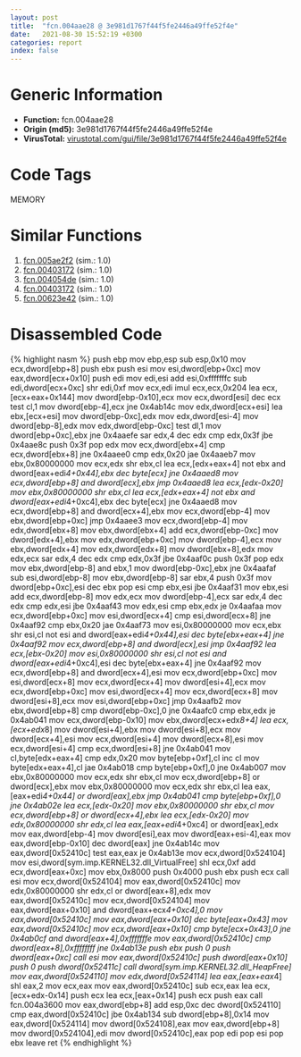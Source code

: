 ```yaml
---
layout: post
title:  "fcn.004aae28 @ 3e981d1767f44f5fe2446a49ffe52f4e"
date:   2021-08-30 15:52:19 +0300
categories: report
index: false
---
```


# Generic Information
- **Function:** fcn.004aae28
- **Origin (md5):** 3e981d1767f44f5fe2446a49ffe52f4e
- **VirusTotal:** [virustotal.com/gui/file/3e981d1767f44f5fe2446a49ffe52f4e][virustotal_ref]

# Code Tags
<span class="tag" id="MEMORY">MEMORY</span>


# Similar Functions

1. [fcn.005ae2f2][similar_1_ref] (sim.: 1.0)
2. [fcn.00403172][similar_2_ref] (sim.: 1.0)
3. [fcn.004054de][similar_3_ref] (sim.: 1.0)
4. [fcn.00403172][similar_4_ref] (sim.: 1.0)
5. [fcn.00623e42][similar_5_ref] (sim.: 1.0)


# Disassembled Code

{% highlight nasm %}
push ebp
mov ebp,esp
sub esp,0x10
mov ecx,dword[ebp+8]
push ebx
push esi
mov esi,dword[ebp+0xc]
mov eax,dword[ecx+0x10]
push edi
mov edi,esi
add esi,0xfffffffc
sub edi,dword[ecx+0xc]
shr edi,0xf
mov ecx,edi
imul ecx,ecx,0x204
lea ecx,[ecx+eax+0x144]
mov dword[ebp-0x10],ecx
mov ecx,dword[esi]
dec ecx
test cl,1
mov dword[ebp-4],ecx
jne 0x4ab14c
mov edx,dword[ecx+esi]
lea ebx,[ecx+esi]
mov dword[ebp-0xc],edx
mov edx,dword[esi-4]
mov dword[ebp-8],edx
mov edx,dword[ebp-0xc]
test dl,1
mov dword[ebp+0xc],ebx
jne 0x4aaefe
sar edx,4
dec edx
cmp edx,0x3f
jbe 0x4aae8c
push 0x3f
pop edx
mov ecx,dword[ebx+4]
cmp ecx,dword[ebx+8]
jne 0x4aaee0
cmp edx,0x20
jae 0x4aaeb7
mov ebx,0x80000000
mov ecx,edx
shr ebx,cl
lea ecx,[edx+eax+4]
not ebx
and dword[eax+edi*4+0x44],ebx
dec byte[ecx]
jne 0x4aaed8
mov ecx,dword[ebp+8]
and dword[ecx],ebx
jmp 0x4aaed8
lea ecx,[edx-0x20]
mov ebx,0x80000000
shr ebx,cl
lea ecx,[edx+eax+4]
not ebx
and dword[eax+edi*4+0xc4],ebx
dec byte[ecx]
jne 0x4aaed8
mov ecx,dword[ebp+8]
and dword[ecx+4],ebx
mov ecx,dword[ebp-4]
mov ebx,dword[ebp+0xc]
jmp 0x4aaee3
mov ecx,dword[ebp-4]
mov edx,dword[ebx+8]
mov ebx,dword[ebx+4]
add ecx,dword[ebp-0xc]
mov dword[edx+4],ebx
mov edx,dword[ebp+0xc]
mov dword[ebp-4],ecx
mov ebx,dword[edx+4]
mov edx,dword[edx+8]
mov dword[ebx+8],edx
mov edx,ecx
sar edx,4
dec edx
cmp edx,0x3f
jbe 0x4aaf0c
push 0x3f
pop edx
mov ebx,dword[ebp-8]
and ebx,1
mov dword[ebp-0xc],ebx
jne 0x4aafaf
sub esi,dword[ebp-8]
mov ebx,dword[ebp-8]
sar ebx,4
push 0x3f
mov dword[ebp+0xc],esi
dec ebx
pop esi
cmp ebx,esi
jbe 0x4aaf31
mov ebx,esi
add ecx,dword[ebp-8]
mov edx,ecx
mov dword[ebp-4],ecx
sar edx,4
dec edx
cmp edx,esi
jbe 0x4aaf43
mov edx,esi
cmp ebx,edx
je 0x4aafaa
mov ecx,dword[ebp+0xc]
mov esi,dword[ecx+4]
cmp esi,dword[ecx+8]
jne 0x4aaf92
cmp ebx,0x20
jae 0x4aaf73
mov esi,0x80000000
mov ecx,ebx
shr esi,cl
not esi
and dword[eax+edi*4+0x44],esi
dec byte[ebx+eax+4]
jne 0x4aaf92
mov ecx,dword[ebp+8]
and dword[ecx],esi
jmp 0x4aaf92
lea ecx,[ebx-0x20]
mov esi,0x80000000
shr esi,cl
not esi
and dword[eax+edi*4+0xc4],esi
dec byte[ebx+eax+4]
jne 0x4aaf92
mov ecx,dword[ebp+8]
and dword[ecx+4],esi
mov ecx,dword[ebp+0xc]
mov esi,dword[ecx+8]
mov ecx,dword[ecx+4]
mov dword[esi+4],ecx
mov ecx,dword[ebp+0xc]
mov esi,dword[ecx+4]
mov ecx,dword[ecx+8]
mov dword[esi+8],ecx
mov esi,dword[ebp+0xc]
jmp 0x4aafb2
mov ebx,dword[ebp+8]
cmp dword[ebp-0xc],0
jne 0x4aafc0
cmp ebx,edx
je 0x4ab041
mov ecx,dword[ebp-0x10]
mov ebx,dword[ecx+edx*8+4]
lea ecx,[ecx+edx*8]
mov dword[esi+4],ebx
mov dword[esi+8],ecx
mov dword[ecx+4],esi
mov ecx,dword[esi+4]
mov dword[ecx+8],esi
mov ecx,dword[esi+4]
cmp ecx,dword[esi+8]
jne 0x4ab041
mov cl,byte[edx+eax+4]
cmp edx,0x20
mov byte[ebp+0xf],cl
inc cl
mov byte[edx+eax+4],cl
jae 0x4ab018
cmp byte[ebp+0xf],0
jne 0x4ab007
mov ebx,0x80000000
mov ecx,edx
shr ebx,cl
mov ecx,dword[ebp+8]
or dword[ecx],ebx
mov ebx,0x80000000
mov ecx,edx
shr ebx,cl
lea eax,[eax+edi*4+0x44]
or dword[eax],ebx
jmp 0x4ab041
cmp byte[ebp+0xf],0
jne 0x4ab02e
lea ecx,[edx-0x20]
mov ebx,0x80000000
shr ebx,cl
mov ecx,dword[ebp+8]
or dword[ecx+4],ebx
lea ecx,[edx-0x20]
mov edx,0x80000000
shr edx,cl
lea eax,[eax+edi*4+0xc4]
or dword[eax],edx
mov eax,dword[ebp-4]
mov dword[esi],eax
mov dword[eax+esi-4],eax
mov eax,dword[ebp-0x10]
dec dword[eax]
jne 0x4ab14c
mov eax,dword[0x52410c]
test eax,eax
je 0x4ab13e
mov ecx,dword[0x524104]
mov esi,dword[sym.imp.KERNEL32.dll_VirtualFree]
shl ecx,0xf
add ecx,dword[eax+0xc]
mov ebx,0x8000
push 0x4000
push ebx
push ecx
call esi
mov ecx,dword[0x524104]
mov eax,dword[0x52410c]
mov edx,0x80000000
shr edx,cl
or dword[eax+8],edx
mov eax,dword[0x52410c]
mov ecx,dword[0x524104]
mov eax,dword[eax+0x10]
and dword[eax+ecx*4+0xc4],0
mov eax,dword[0x52410c]
mov eax,dword[eax+0x10]
dec byte[eax+0x43]
mov eax,dword[0x52410c]
mov ecx,dword[eax+0x10]
cmp byte[ecx+0x43],0
jne 0x4ab0cf
and dword[eax+4],0xfffffffe
mov eax,dword[0x52410c]
cmp dword[eax+8],0xffffffff
jne 0x4ab13e
push ebx
push 0
push dword[eax+0xc]
call esi
mov eax,dword[0x52410c]
push dword[eax+0x10]
push 0
push dword[0x52411c]
call dword[sym.imp.KERNEL32.dll_HeapFree]
mov eax,dword[0x524110]
mov edx,dword[0x524114]
lea eax,[eax+eax*4]
shl eax,2
mov ecx,eax
mov eax,dword[0x52410c]
sub ecx,eax
lea ecx,[ecx+edx-0x14]
push ecx
lea ecx,[eax+0x14]
push ecx
push eax
call fcn.004a3600
mov eax,dword[ebp+8]
add esp,0xc
dec dword[0x524110]
cmp eax,dword[0x52410c]
jbe 0x4ab134
sub dword[ebp+8],0x14
mov eax,dword[0x524114]
mov dword[0x524108],eax
mov eax,dword[ebp+8]
mov dword[0x524104],edi
mov dword[0x52410c],eax
pop edi
pop esi
pop ebx
leave
ret
{% endhighlight %}


[similar_1_ref]: /report/fcn.005ae2f2@792ba17bc3097e6be31d5d8d17300850
[similar_2_ref]: /report/fcn.00403172@7dd153bad1771b9e8d5266a341ebf949
[similar_3_ref]: /report/fcn.004054de@d4e56c7d970c209a3a2b3c4b4cc5e586
[similar_4_ref]: /report/fcn.00403172@cbc200f66cbffbddf5df52f7c0da283a
[similar_5_ref]: /report/fcn.00623e42@7614e1bbe9b9fd3db78e405e68b1fab4
[virustotal_ref]: https://www.virustotal.com/gui/file/3e981d1767f44f5fe2446a49ffe52f4e